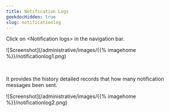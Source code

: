 ```yaml
---
title: Notification Logs
geekdocHidden: true
slug: notificationlog
---
```


Click on \<Notification logs> in the navigation bar.

![Screenshot](/administrative/images/{{% imagehome %}}/notificationlog1.png)

&nbsp;

It provides the history detailed records that how many notification messages been sent.

![Screenshot](/administrative/images/{{% imagehome %}}/notificationlog2.png)
